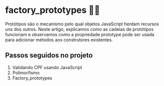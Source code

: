 # factory_prototypes 👨‍💻

Protótipos são o mecanismo pelo qual objetos JavaScript herdam recursos uns dos outros. Neste artigo, explicamos como as cadeias de protótipos funcionam e observamos como a propriedade prototype pode ser usada para adicionar métodos aos construtores existentes.
## Passos seguidos no projeto 

1. Validando CPF usando JavaScript
2. Polimorfismo
3. Factory_prototypes
